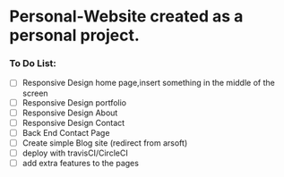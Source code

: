 # Personal-Website created as a personal project.

### To Do List:

- [ ] Responsive Design home page,insert something in the middle of the screen
- [ ] Responsive Design portfolio
- [ ] Responsive Design About
- [ ] Responsive Design Contact
- [ ] Back End Contact Page
- [ ] Create simple Blog site (redirect from arsoft)
- [ ] deploy with travisCI/CircleCI
- [ ] add extra features to the pages
